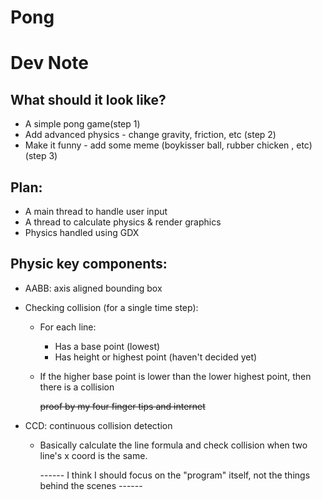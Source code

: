 # Pong


# Dev Note
## What should it look like?
- A simple pong game(step 1)
- Add advanced physics - change gravity, friction, etc (step 2)
- Make it funny - add some meme (boykisser ball, rubber chicken , etc) (step 3)

## Plan:
- A main thread to handle user input
- A thread to calculate physics & render graphics
- Physics handled using GDX

## Physic key components:
- AABB: axis aligned bounding box
- Checking collision (for a single time step):
  - For each line:
    - Has a base point (lowest)
    - Has height or highest point (haven't decided yet)
  - If the higher base point is lower than the lower highest point, then there is a collision

    ~~proof by my four finger tips and internet~~

- CCD: continuous collision detection
  - Basically calculate the line formula and check collision when two line's x coord is the same.

    ------ I think I should focus on the "program" itself, not the things behind the scenes ------
